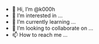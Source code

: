 - 👋 Hi, I’m @k000h
- 👀 I’m interested in ...
- 🌱 I’m currently learning ...
- 💞️ I’m looking to collaborate on ...
- 📫 How to reach me ...

<!---
k000h/k000h is a ✨ special ✨ repository because its `README.md` (this file) appears on your GitHub profile.
You can click the Preview link to take a look at your changes.
--->
